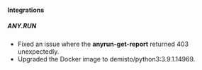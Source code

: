 
#### Integrations
##### ANY.RUN
- Fixed an issue where the **anyrun-get-report** returned 403 unexpectedly.
- Upgraded the Docker image to demisto/python3:3.9.1.14969.

